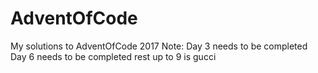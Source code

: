 # AdventOfCode
My solutions to AdventOfCode 2017
Note:
  Day 3 needs to be completed 
  Day 6 needs to be completed
 rest up to 9 is gucci
